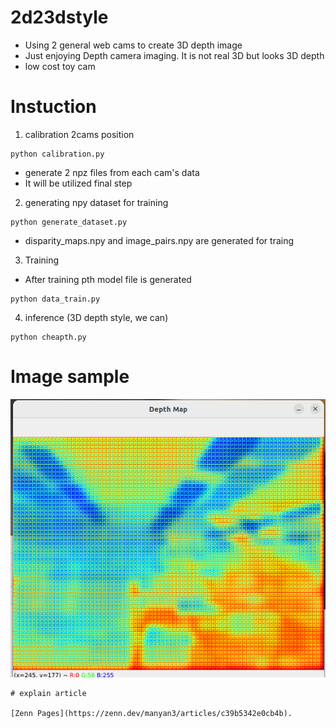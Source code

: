 # 2d23dstyle
- Using 2 general web cams to create 3D depth image
- Just enjoying Depth camera imaging. It is not real 3D but looks 3D depth
- low cost toy cam

# Instuction
1. calibration 2cams position

```
python calibration.py

```
- generate 2 npz files from each cam's data
- It will be utilized final step

2. generating npy dataset for training
```
python generate_dataset.py

```
-  disparity_maps.npy and image_pairs.npy are generated for traing

3. Training
- After training pth model file is generated

```
python data_train.py

```

4. inference (3D depth style, we can)


```
python cheapth.py

```
# Image sample

![Test Image 1](depth_image.png)
```
# explain article

[Zenn Pages](https://zenn.dev/manyan3/articles/c39b5342e0cb4b).


